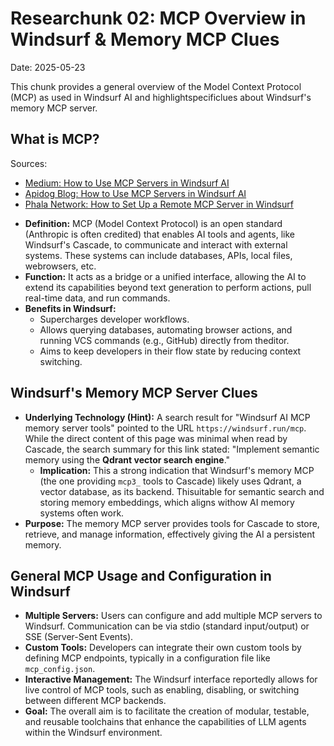 # Researchunk 02: MCP Overview in Windsurf & Memory MCP Clues

Date: 2025-05-23

This chunk provides a general overview of the Model Context Protocol (MCP) as used in Windsurf AI and highlightspecificlues about Windsurf's memory MCP server.

## What is MCP?

Sources: 
- [Medium: How to Use MCP Servers in Windsurf AI](https://roobia.medium.com/how-to-use-mcp-servers-in-windsurf-ai-and-level-up-like-a-10x-developer-b26a043dd7b3)
- [Apidog Blog: How to Use MCP Servers in Windsurf AI](https://apidog.com/blog/windsurf-mcp-servers/)
- [Phala Network: How to Set Up a Remote MCP Server in Windsurf](https://phala.network/posts/How-to-Set-Up-a-Remote-MCP-Server-in-Windsurf)

*   **Definition:** MCP (Model Context Protocol) is an open standard (Anthropic is often credited) that enables AI tools and agents, like Windsurf's Cascade, to communicate and interact with external systems. These systems can include databases, APIs, local files, webrowsers, etc.
*   **Function:** It acts as a bridge or a unified interface, allowing the AI to extend its capabilities beyond text generation to perform actions, pull real-time data, and run commands.
*   **Benefits in Windsurf:** 
    *   Supercharges developer workflows.
    *   Allows querying databases, automating browser actions, and running VCS commands (e.g., GitHub) directly from theditor.
    *   Aims to keep developers in their flow state by reducing context switching.

## Windsurf's Memory MCP Server Clues

*   **Underlying Technology (Hint):** A search result for "Windsurf AI MCP memory server tools" pointed to the URL `https://windsurf.run/mcp`. While the direct content of this page was minimal when read by Cascade, the search summary for this link stated: "Implement semantic memory using the **Qdrant vector search engine**." 
    *   **Implication:** This a strong indication that Windsurf's memory MCP (the one providing `mcp3_` tools to Cascade) likely uses Qdrant, a vector database, as its backend. Thisuitable for semantic search and storing memory embeddings, which aligns withow AI memory systems often work.
*   **Purpose:** The memory MCP server provides tools for Cascade to store, retrieve, and manage information, effectively giving the AI a persistent memory.

## General MCP Usage and Configuration in Windsurf

*   **Multiple Servers:** Users can configure and add multiple MCP servers to Windsurf. Communication can be via stdio (standard input/output) or SSE (Server-Sent Events).
*   **Custom Tools:** Developers can integrate their own custom tools by defining MCP endpoints, typically in a configuration file like `mcp_config.json`.
*   **Interactive Management:** The Windsurf interface reportedly allows for live control of MCP tools, such as enabling, disabling, or switching between different MCP backends.
*   **Goal:** The overall aim is to facilitate the creation of modular, testable, and reusable toolchains that enhance the capabilities of LLM agents within the Windsurf environment.



